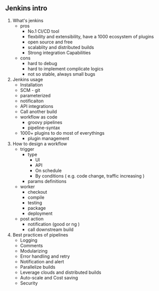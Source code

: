 ## Jenkins intro
1. What's jenkins
    - pros
      + No.1 CI/CD tool
      + flexbility and extensibility, have a 1000 ecosystem of plugins
      + open source and free
      + scalablity and distributed builds
      + Strong integration Capabilities
    - cons
      + hard to debug
      + hard to implement complicate logics
      + not so stable, always small bugs
2. Jenkins usage
    - Installation
    - SCM - git
    - parameterized
    - notificaiton
    - API integrations
    - Call another build
    - workflow as code
        - groovy pipelines
        - pipeline-syntax
    - 1000+ plugins to do most of everythings
        - plugin management
3. How to design a workflow
    - trigger
        - type
            - UI
            - API
            - On schedule
            - By conditions ( e.g. code change, traffic increasing )
        - params definitions 
    - worker
        - checkout
        - compile
        - testing
        - package
        - deployment
    - post action
        - notification (good or ng )
        - call downstream build
4. Best practices of pipelines
    - Logging
    - Comments
    - Modularizing
    - Error handling and retry
    - Notification and alert
    - Parallelize builds
    - Leverage clouds and distributed builds
    - Auto-scale and Cost saving
    - Security
